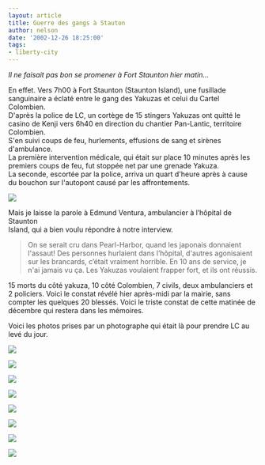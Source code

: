 ```yaml
---
layout: article
title: Guerre des gangs à Stauton
author: nelson
date: '2002-12-26 18:25:00'
tags:
- liberty-city
---
```


_Il ne faisait pas bon se promener à Fort Staunton hier matin..._

En effet. Vers 7h00 à Fort Staunton (Staunton Island), une fusillade sanguinaire a éclaté entre le gang des Yakuzas et celui du Cartel Colombien.  
D'après la police de LC, un cortège de 15 stingers Yakuzas ont quitté le casino de Kenji vers 6h40 en direction du chantier Pan-Lantic, territoire Colombien.  
S'en suivi coups de feu, hurlements, effusions de sang et sirènes d'ambulance.  
La première intervention médicale, qui était sur place 10 minutes après les premiers coups de feu, fut stoppée net par une grenade Yakuza.  
La seconde, escortée par la police, arriva un quart d'heure après à cause du bouchon sur l'autopont causé par les affrontements.

![](  /content/images/2016/07/killing6.jpg)

Mais je laisse la parole à Edmund Ventura, ambulancier à l’hôpital de Staunton  
Island, qui a bien voulu répondre à notre interview.

> On se serait cru dans Pearl-Harbor, quand les japonais donnaient l'assaut! Des personnes hurlaient dans l’hôpital, d'autres agonisaient sur les brancards, c’était vraiment horrible. En 10 ans de service, je n'ai jamais vu ça. Les Yakuzas voulaient frapper fort, et ils ont réussis.

15 morts du côté yakuza, 10 côté Colombien, 7 civils, deux ambulanciers et 2 policiers. Voici le constat révélé hier après-midi par la mairie, sans compter les quelques 20 blessés. Voici le triste constat de cette matinée de décembre qui restera dans les mémoires.

Voici les photos prises par un photographe qui était là pour prendre LC au levé du jour.

![](  /content/images/2016/07/killing.jpg)

![](  /content/images/2016/07/killing10.jpg)

![](  /content/images/2016/07/killing2.jpg)

![](  /content/images/2016/07/killing3.jpg)

![](  /content/images/2016/07/killing5.jpg)

![](  /content/images/2016/07/killing7.jpg)

![](  /content/images/2016/07/killing8.jpg)

![](  /content/images/2016/07/killing9.jpg)

<!--kg-card-end: markdown-->
